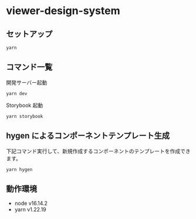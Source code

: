 # viewer-design-system


## セットアップ

```
yarn
```

## コマンド一覧

開発サーバー起動

```
yarn dev
```

Storybook 起動

```
yarn storybook
```

## hygen によるコンポーネントテンプレート生成

下記コマンド実行して、新規作成するコンポーネントのテンプレートを作成できます。

```
yarn hygen
```

## 動作環境

- node v16.14.2
- yarn v1.22.19